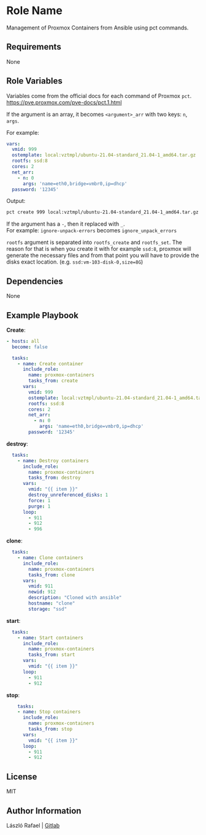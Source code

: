 Role Name
=========

Management of Proxmox Containers from Ansible using pct commands.

Requirements
------------

None

Role Variables
--------------

Variables come from the official docs for each command of Proxmox `pct`.  
https://pve.proxmox.com/pve-docs/pct.1.html 

If the argument is an array, it becomes `<argument>_arr` with
two keys: `n`, `args`.

For example:

```yml
vars:
  vmid: 999
  ostemplate: local:vztmpl/ubuntu-21.04-standard_21.04-1_amd64.tar.gz
  rootfs: ssd:8
  cores: 2
  net_arr:
    - n: 0
      args: 'name=eth0,bridge=vmbr0,ip=dhcp'
  password: '12345'
```

Output:

```bash
pct create 999 local:vztmpl/ubuntu-21.04-standard_21.04-1_amd64.tar.gz --rootfs ssd:8 --cores 2 --net0 name=eth0,bridge=vmbr0,ip=dhcp --password 12345
```

If the argument has a `-`, then it replaced with `_`.  
For example: `ignore-unpack-errors` becomes `ignore_unpack_errors`

`rootfs` argument is separated into `rootfs_create` and `rootfs_set`. 
The reason for that is when you create it with for example `ssd:8`, proxmox will generate
the necessary files and from that point you will have to provide the disks exact location. (e.g. `ssd:vm-103-disk-0,size=8G`)

Dependencies
------------

None

Example Playbook
----------------


**Create**:

```yml
- hosts: all
  become: false

  tasks:
    - name: Create container
      include_role:
        name: proxmox-containers
        tasks_from: create
      vars:
        vmid: 999
        ostemplate: local:vztmpl/ubuntu-21.04-standard_21.04-1_amd64.tar.gz
        rootfs: ssd:8
        cores: 2
        net_arr:
          - n: 0
            args: 'name=eth0,bridge=vmbr0,ip=dhcp'
        password: '12345'
```

**destroy**:

```yml
  tasks:
    - name: Destroy containers
      include_role:
        name: proxmox-containers
        tasks_from: destroy
      vars:
        vmid: "{{ item }}"
        destroy_unreferenced_disks: 1
        force: 1
        purge: 1
      loop:
        - 911
        - 912
        - 996
```

**clone**:
```yml
  tasks:
    - name: Clone containers
      include_role:
        name: proxmox-containers
        tasks_from: clone
      vars:
        vmid: 911
        newid: 912
        description: "Cloned with ansible"
        hostname: "clone"
        storage: "ssd"
```

**start**:
```yml
  tasks:
    - name: Start containers
      include_role:
        name: proxmox-containers
        tasks_from: start
      vars:
        vmid: "{{ item }}"
      loop:
        - 911
        - 912
```

**stop**:
```yml
    tasks:
    - name: Stop containers
      include_role:
        name: proxmox-containers
        tasks_from: stop
      vars:
        vmid: "{{ item }}"
      loop:
        - 911
        - 912
```

License
-------

MIT

Author Information
------------------

László Rafael | [Gitlab](https://gitlab.com/rlacko58)
